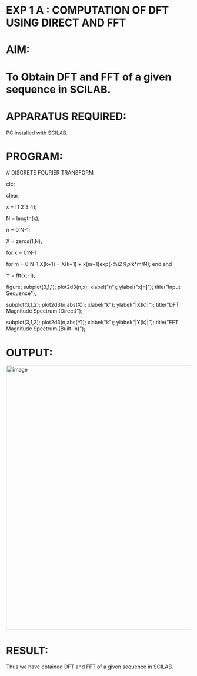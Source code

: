 # EXP 1 A : COMPUTATION OF DFT USING DIRECT AND FFT

# AIM: 

# To Obtain DFT and FFT of a given sequence in SCILAB. 

# APPARATUS REQUIRED: 
PC installed with SCILAB. 

# PROGRAM: 
// DISCRETE FOURIER TRANSFORM 

clc;

clear;

x = [1 2 3 4];

N = length(x);

n = 0:N-1;

X = zeros(1,N);

for k = 0:N-1

  for m = 0:N-1
        X(k+1) = X(k+1) + x(m+1)exp(-%i*2%pi*k*m/N);
    end
end

Y = fft(x,-1);

figure;
subplot(3,1,1);
plot2d3(n,x);
xlabel("n"); ylabel("x[n]");
title("Input Sequence");

subplot(3,1,2);
plot2d3(n,abs(X));
xlabel("k"); ylabel("|X(k)|");
title("DFT Magnitude Spectrum (Direct)");

subplot(3,1,3);
plot2d3(n,abs(Y));
xlabel("k"); ylabel("|Y(k)|");
title("FFT Magnitude Spectrum (Built-in)");

# OUTPUT: 
<img width="767" height="716" alt="image" src="https://github.com/user-attachments/assets/31ff026f-faf9-485c-abf3-59ef7e9635a1" />


# RESULT: 
Thus we have obtained DFT and FFT of a given sequence in SCILAB.
